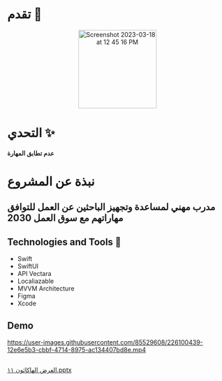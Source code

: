 # تقدم 🔎


<p align="center">
<img width="179" alt="Screenshot 2023-03-18 at 12 45 16 PM" src="https://user-images.githubusercontent.com/85529608/226098043-df6d169e-ff85-49e4-890d-9a7b91866e37.png"> 
  
# التحدي ✨  
  #### عدم تطابق المهارة
 
 # نبذة عن المشروع
  
  ## مدرب مهني لمساعدة وتجهيز الباحثين عن العمل للتوافق مهاراتهم مع سوق العمل 2030
 
  
  
  
  ## Technologies and Tools 🔧
  
  * Swift
  * SwiftUI
  * API Vectara 
  * Localiazable 
  * MVVM Architecture 
  * Figma 
  * Xcode 
  
  
  ##  Demo 
  


https://user-images.githubusercontent.com/85529608/226100439-12e6e5b3-cbbf-4714-8975-ac134407bd8e.mp4
  ##
[العرض الهاكاثون ١١.pptx](https://github.com/Dinakhaled15/taqadam/files/11008305/default.pptx)


